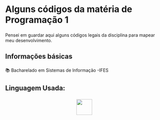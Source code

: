 <h1 align="left">Alguns códigos da matéria de Programação 1</h1>

###

<p align="left">Pensei em guardar aqui alguns códigos legais da disciplina para mapear meu desenvolvimento.</p>

###

<h2 align="left">Informações básicas</h2>

###

<p align="left">📚 Bacharelado em Sistemas de Informação -IFES</p>

###

<h2 align="left">Linguagem Usada:</h2>

###

<div align="center">
  <img height="50" src="https://upload.wikimedia.org/wikipedia/commons/thumb/c/c3/Python-logo-notext.svg/1200px-Python-logo-notext.svg.png"  />
</div>

###
